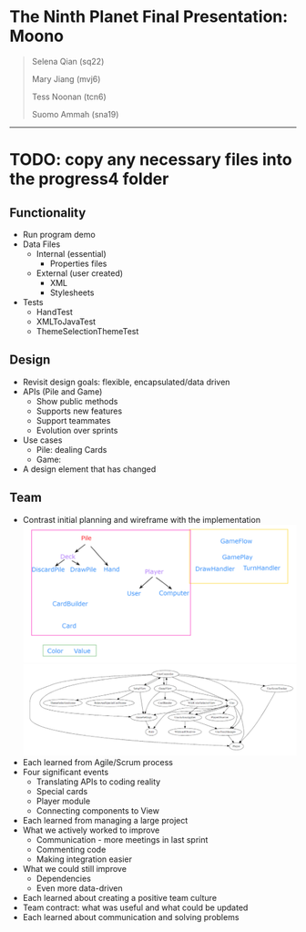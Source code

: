# The Ninth Planet Final Presentation: Moono

> Selena Qian (sq22)
>
> Mary Jiang (mvj6)
>
> Tess Noonan (tcn6)
> 
> Suomo Ammah (sna19)

---

# TODO: copy any necessary files into the progress4 folder

## Functionality
* Run program demo
* Data Files
    * Internal (essential)
        * Properties files
    * External (user created)
        * XML
        * Stylesheets
* Tests
    * HandTest
    * XMLToJavaTest
    * ThemeSelectionThemeTest

## Design
* Revisit design goals: flexible, encapsulated/data driven
* APIs (Pile and Game)
    * Show public methods
    * Supports new features
    * Support teammates
    * Evolution over sprints
* Use cases
    * Pile: dealing Cards
    * Game:
* A design element that has changed

## Team
* Contrast initial planning and wireframe with the implementation
![initial plan](initial_plan.png)
![later implementation](later_dependencies.png)
* Each learned from Agile/Scrum process
* Four significant events
    * Translating APIs to coding reality
    * Special cards
    * Player module
    * Connecting components to View
* Each learned from managing a large project
* What we actively worked to improve
    * Communication - more meetings in last sprint
    * Commenting code
    * Making integration easier
* What we could still improve
    * Dependencies
    * Even more data-driven
* Each learned about creating a positive team culture
* Team contract: what was useful and what could be updated
* Each learned about communication and solving problems